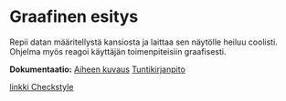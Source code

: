 # Graafinen esitys

Repii datan määritellystä kansiosta ja laittaa sen näytölle heiluu coolisti. Ohjelma myös reagoi käyttäjän toimenpiteisiin graafisesti.

**Dokumentaatio:**
[Aiheen kuvaus](dokumentaatio/aiheenKuvausJaRakenne.md)
[Tuntikirjanpito](dokumentaatio/tuntikirjanpito.md)


[linkki Checkstyle](https://htmlpreview.github.io/?https://github.com/samwaisgamgii/Peli/blob/master/dokumentaatio/Checkstyle3/checkstyle.html)

